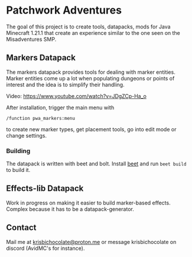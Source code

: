 # Patchwork Adventures

The goal of this project is to create tools, datapacks, mods for Java Minecraft 1.21.1 that create an experience similar to the one seen on the Misadventures SMP.

## Markers Datapack

The markers datapack provides tools for dealing with marker entities. Marker entities come up a lot when populating dungeons or points of interest and the idea is to simplify their handling.

Video: https://www.youtube.com/watch?v=JDgZCp-Ha_o

After installation, trigger the main menu with
```
/function pwa_markers:menu
```
to create new marker types, get placement tools, go into edit mode or change settings.

### Building

The datapack is written with beet and bolt. Install [beet](https://github.com/mcbeet/beet) and run `beet build` to build it.

## Effects-lib Datapack

Work in progress on making it easier to build marker-based effects. Complex because it has to be a datapack-generator.

## Contact

Mail me at krisbichocolate@proton.me or message krisbichocolate on discord (AvidMC's for instance).
